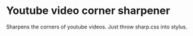 # Youtube video corner sharpener
Sharpens the corners of youtube videos.
Just throw sharp.css into stylus.
